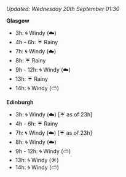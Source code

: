 *Updated: Wednesday 20th September 01:30*

**Glasgow**

* 3h: :cyclone: Windy (:cloud:)
* 4h - 6h: :umbrella: Rainy
* 7h: :cyclone: Windy (:cloud:)
* 8h: :umbrella: Rainy
* 9h - 12h: :cyclone: Windy (:cloud:)
* 13h: :umbrella: Rainy
* 14h: :cyclone: Windy (:partly_sunny:)

**Edinburgh**

* 3h: :cyclone: Windy (:cloud:) [:umbrella: as of 23h]
* 4h - 6h: :umbrella: Rainy
* 7h: :cyclone: Windy (:cloud:) [:umbrella: as of 23h]
* 8h: :cyclone: Windy (:cloud:)
* 9h - 12h: :cyclone: Windy (:partly_sunny:)
* 13h: :cyclone: Windy (:sunny:)
* 14h: :cyclone: Windy (:partly_sunny:)

